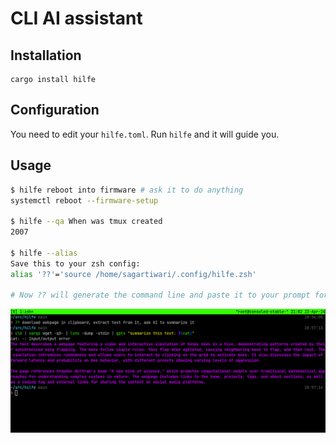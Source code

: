 # CLI AI assistant

## Installation

```
cargo install hilfe
```

## Configuration

You need to edit your `hilfe.toml`. Run `hilfe` and it will guide you.

## Usage

```bash
$ hilfe reboot into firmware # ask it to do anything
systemctl reboot --firmware-setup

$ hilfe --qa When was tmux created
2007

$ hilfe --alias 
Save this to your zsh config:
alias '??'='source /home/sagartiwari/.config/hilfe.zsh'

# Now ?? will generate the command line and paste it to your prompt for immediate usage
```

![hilfe demo](https://raw.githubusercontent.com/amokfa/hilfe/main/resources/demo.png)

